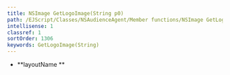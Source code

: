 ```yaml
---
title: NSImage GetLogoImage(String p0)
path: /EJScript/Classes/NSAudienceAgent/Member functions/NSImage GetLogoImage(String p_0)
intellisense: 1
classref: 1
sortOrder: 1306
keywords: GetLogoImage(String)
---
```





* **layoutName
**


